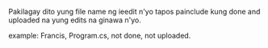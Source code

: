 Pakilagay dito yung file name ng ieedit n'yo tapos painclude kung done and uploaded na yung edits na ginawa n'yo.

example:
Francis, Program.cs, not done, not uploaded.
